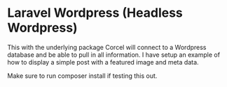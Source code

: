 # Laravel Wordpress (Headless Wordpress)

This with the underlying package Corcel will connect to a Wordpress database and be able to pull in all information. 
I have setup an example of how to display a simple post with a featured image and meta data. 

Make sure to run composer install if testing this out.